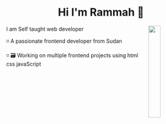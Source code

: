 <h1 align="center">Hi I'm Rammah 👋</h1>
  
  <img src="https://github.com/mohamedabusrea/mohamedabusrea/blob/master/profile-img.png" align="right" width="25%"/>

I am Self taught web developer

◽ A passionate frontend developer from Sudan

◽ 🗃️ Working on multiple frontend projects using  html css javaScript
